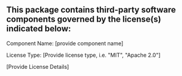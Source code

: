 This package contains third-party software components governed by the license(s) indicated below:
---------

Component Name: [provide component name]

License Type: [Provide license type, i.e. "MIT", "Apache 2.0"]

[Provide License Details]


